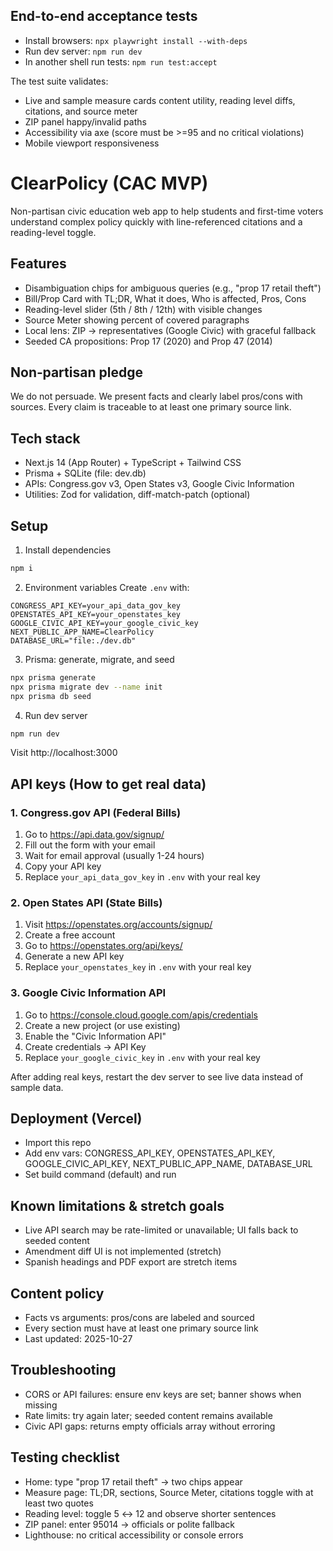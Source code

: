 ## End-to-end acceptance tests

- Install browsers: `npx playwright install --with-deps`
- Run dev server: `npm run dev`
- In another shell run tests: `npm run test:accept`

The test suite validates:
- Live and sample measure cards content utility, reading level diffs, citations, and source meter
- ZIP panel happy/invalid paths
- Accessibility via axe (score must be >=95 and no critical violations)
- Mobile viewport responsiveness

# ClearPolicy (CAC MVP)

Non-partisan civic education web app to help students and first-time voters understand complex policy quickly with line-referenced citations and a reading-level toggle.

## Features
- Disambiguation chips for ambiguous queries (e.g., "prop 17 retail theft")
- Bill/Prop Card with TL;DR, What it does, Who is affected, Pros, Cons
- Reading-level slider (5th / 8th / 12th) with visible changes
- Source Meter showing percent of covered paragraphs
- Local lens: ZIP → representatives (Google Civic) with graceful fallback
- Seeded CA propositions: Prop 17 (2020) and Prop 47 (2014)

## Non‑partisan pledge
We do not persuade. We present facts and clearly label pros/cons with sources. Every claim is traceable to at least one primary source link.

## Tech stack
- Next.js 14 (App Router) + TypeScript + Tailwind CSS
- Prisma + SQLite (file: dev.db)
- APIs: Congress.gov v3, Open States v3, Google Civic Information
- Utilities: Zod for validation, diff-match-patch (optional)

## Setup

1. Install dependencies
```bash
npm i
```

2. Environment variables
Create `.env` with:
```
CONGRESS_API_KEY=your_api_data_gov_key
OPENSTATES_API_KEY=your_openstates_key
GOOGLE_CIVIC_API_KEY=your_google_civic_key
NEXT_PUBLIC_APP_NAME=ClearPolicy
DATABASE_URL="file:./dev.db"
```

3. Prisma: generate, migrate, and seed
```bash
npx prisma generate
npx prisma migrate dev --name init
npx prisma db seed
```

4. Run dev server
```bash
npm run dev
```

Visit http://localhost:3000

## API keys (How to get real data)

### 1. Congress.gov API (Federal Bills)
1. Go to https://api.data.gov/signup/
2. Fill out the form with your email
3. Wait for email approval (usually 1-24 hours)
4. Copy your API key
5. Replace `your_api_data_gov_key` in `.env` with your real key

### 2. Open States API (State Bills)
1. Visit https://openstates.org/accounts/signup/
2. Create a free account
3. Go to https://openstates.org/api/keys/
4. Generate a new API key
5. Replace `your_openstates_key` in `.env` with your real key

### 3. Google Civic Information API
1. Go to https://console.cloud.google.com/apis/credentials
2. Create a new project (or use existing)
3. Enable the "Civic Information API"
4. Create credentials → API Key
5. Replace `your_google_civic_key` in `.env` with your real key

After adding real keys, restart the dev server to see live data instead of sample data.

## Deployment (Vercel)
- Import this repo
- Add env vars: CONGRESS_API_KEY, OPENSTATES_API_KEY, GOOGLE_CIVIC_API_KEY, NEXT_PUBLIC_APP_NAME, DATABASE_URL
- Set build command (default) and run

## Known limitations & stretch goals
- Live API search may be rate-limited or unavailable; UI falls back to seeded content
- Amendment diff UI is not implemented (stretch)
- Spanish headings and PDF export are stretch items

## Content policy
- Facts vs arguments: pros/cons are labeled and sourced
- Every section must have at least one primary source link
- Last updated: 2025-10-27

## Troubleshooting
- CORS or API failures: ensure env keys are set; banner shows when missing
- Rate limits: try again later; seeded content remains available
- Civic API gaps: returns empty officials array without erroring

## Testing checklist
- Home: type "prop 17 retail theft" → two chips appear
- Measure page: TL;DR, sections, Source Meter, citations toggle with at least two quotes
- Reading level: toggle 5 ↔ 12 and observe shorter sentences
- ZIP panel: enter 95014 → officials or polite fallback
- Lighthouse: no critical accessibility or console errors


